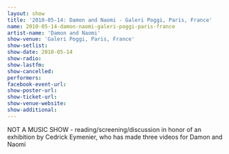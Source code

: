 ```yaml
---
layout: show
title: '2010-05-14: Damon and Naomi - Galeri Poggi, Paris, France'
name: 2010-05-14-damon-naomi-galeri-poggi-paris-france
artist-name: 'Damon and Naomi'
show-venue: 'Galeri Poggi, Paris, France'
show-setlist: 
show-date: 2010-05-14
show-radio: 
show-lastfm: 
show-cancelled: 
performers: 
facebook-event-url: 
show-poster-url: 
show-ticket-url: 
show-venue-website: 
show-additional: 
---
```


NOT A MUSIC SHOW - reading/screening/discussion in honor of an exhibition by Cedrick Eymenier, who has made three videos for Damon and Naomi